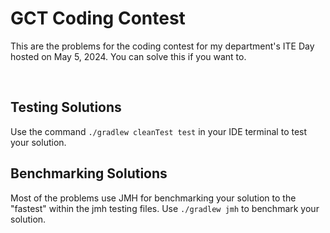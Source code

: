 # GCT Coding Contest

This are the problems for the coding contest for my department's ITE Day hosted on May 5, 2024. You can solve this if you want to.

<br/>

## Testing Solutions

Use the command `./gradlew cleanTest test` in your IDE terminal to test your solution.

## Benchmarking Solutions

Most of the problems use JMH for benchmarking your solution to the "fastest" within the jmh testing files. Use `./gradlew jmh` to benchmark your solution.
